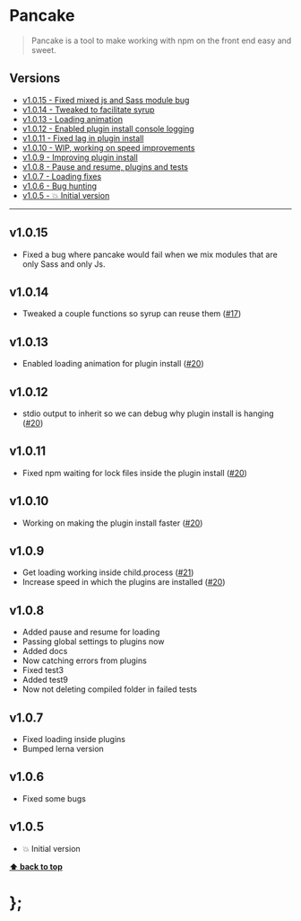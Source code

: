 Pancake
=======

> Pancake is a tool to make working with npm on the front end easy and sweet.


## Versions

* [v1.0.15 - Fixed mixed js and Sass module bug](v1015)
* [v1.0.14 - Tweaked to facilitate syrup](v1013)
* [v1.0.13 - Loading animation](v1013)
* [v1.0.12 - Enabled plugin install console logging](v1012)
* [v1.0.11 - Fixed lag in plugin install](v1011)
* [v1.0.10 - WIP, working on speed improvements](v1010)
* [v1.0.9  - Improving plugin install](v109)
* [v1.0.8  - Pause and resume, plugins and tests](v108)
* [v1.0.7  - Loading fixes](v107)
* [v1.0.6  - Bug hunting](v106)
* [v1.0.5  - 💥 Initial version](v105)


----------------------------------------------------------------------------------------------------------------------------------------------------------------


## v1.0.15

- Fixed a bug where pancake would fail when we mix modules that are only Sass and only Js.


## v1.0.14

- Tweaked a couple functions so syrup can reuse them ([#17](https://github.com/govau/pancake/issues/17))


## v1.0.13

- Enabled loading animation for plugin install ([#20](https://github.com/govau/pancake/issues/20))


## v1.0.12

- stdio output to inherit so we can debug why plugin install is hanging ([#20](https://github.com/govau/pancake/issues/20))


## v1.0.11

- Fixed npm waiting for lock files inside the plugin install ([#20](https://github.com/govau/pancake/issues/20))


## v1.0.10

- Working on making the plugin install faster ([#20](https://github.com/govau/pancake/issues/20))


## v1.0.9

- Get loading working inside child.process ([#21](https://github.com/govau/pancake/issues/21))
- Increase speed in which the plugins are installed ([#20](https://github.com/govau/pancake/issues/20))


## v1.0.8

- Added pause and resume for loading
- Passing global settings to plugins now
- Added docs
- Now catching errors from plugins
- Fixed test3
- Added test9
- Now not deleting compiled folder in failed tests


## v1.0.7

- Fixed loading inside plugins
- Bumped lerna version


## v1.0.6

- Fixed some bugs


## v1.0.5

- 💥 Initial version


**[⬆ back to top](#contents)**


# };
